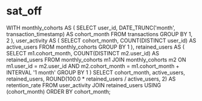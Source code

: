 # sat_off
WITH monthly_cohorts AS (
    SELECT
        user_id,
        DATE_TRUNC('month', transaction_timestamp) AS cohort_month
    FROM transactions
    GROUP BY 1, 2
),
user_activity AS (
    SELECT
        cohort_month,
        COUNT(DISTINCT user_id) AS active_users
    FROM monthly_cohorts
    GROUP BY 1
),
retained_users AS (
    SELECT
        m1.cohort_month,
        COUNT(DISTINCT m2.user_id) AS retained_users
    FROM monthly_cohorts m1
    JOIN monthly_cohorts m2
        ON m1.user_id = m2.user_id
        AND m2.cohort_month = m1.cohort_month + INTERVAL '1 month'
    GROUP BY 1
)
SELECT
    cohort_month,
    active_users,
    retained_users,
    ROUND(100.0 * retained_users / active_users, 2) AS retention_rate
FROM user_activity
JOIN retained_users USING (cohort_month)
ORDER BY cohort_month;
